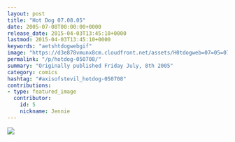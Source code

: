 ```yaml
---
layout: post
title: "Hot Dog 07.08.05"
date: 2005-07-08T00:00:00+0000
release_date: 2015-04-03T13:45:10+0000
lastmod: 2015-04-03T13:45:10+0000
keywords: "aetshtdogwebgif"
image: "https://d3e878vmunx8cm.cloudfront.net/assets/H0tdogweb=07=05=07.gif"
permalink: "/p/hotdog-050708/"
summary: "Originally published Friday July, 8th 2005"
category: comics
hashtag: "#axisofstevil_hotdog-050708"
contributions:
- type: featured_image
  contributor:
    id: 5
    nickname: Jennie
---
```


![](https://d3e878vmunx8cm.cloudfront.net/assets/H0tdogweb=07=05=07.gif)
